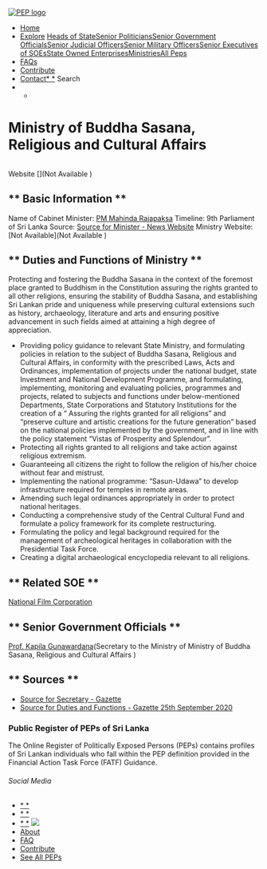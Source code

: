 [![PEP logo](https://www.peps.lk/wp-content/themes/pepold/img/pep-logo.png)](https://www.peps.lk)
*  [Home](https://www.peps.lk/)
*  [Explore](https://www.peps.lk/explore)
[Heads of State](https://www.peps.lk/pep_type/heads-of-state/)[Senior Politicians](https://www.peps.lk/pep_type/senior-politicians)[Senior Government Officials](https://www.peps.lk/pep_type/senior-government-officials)[Senior Judicial Officers](https://www.peps.lk/pep_type/senior-judicial-officers)[Senior Military Officers](https://www.peps.lk/pep_type/senior-military-officers)[Senior Executives of SOEs](https://www.peps.lk/pep_type/senior-executives-of-state-owned-enterprises)[State Owned Enterprises](https://www.peps.lk/soe)[Ministries](https://www.peps.lk/ministries/)[All Peps](https://www.peps.lk/explore)
*  [FAQs](https://www.peps.lk/faq)
*  [Contribute](https://www.peps.lk/contribute)
*  [Contact](https://www.peps.lk/contact)[* *](#collapseSearch)
Search
* *
#  Ministry of Buddha Sasana, Religious and Cultural Affairs
######
Website   [](Not Available )
##   ** Basic Information  **
Name of Cabinet Minister:     [PM Mahinda Rajapaksa](https://www.peps.lk/mahinda-rajapaksa/ )    Timeline:     9th Parliament of Sri Lanka      Source:     [Source for Minister - News Website](http://www.adaderana.lk/news/66385/new-cabinet-and-state-ministers-take-oaths?s=08)    Ministry Website:     [Not Available](Not Available )
##   ** Duties and Functions of Ministry  **
Protecting and fostering the Buddha Sasana in the context of the foremost place granted to Buddhism in the Constitution assuring the rights granted to all other religions, ensuring the stability of Buddha Sasana, and establishing Sri Lankan pride and uniqueness while preserving cultural extensions such as history, archaeology, literature and arts and ensuring positive advancement in such fields aimed at attaining a high degree of appreciation.
*  Providing policy guidance to relevant State Ministry, and formulating policies in relation to the subject of Buddha Sasana, Religious and Cultural Affairs, in conformity with the prescribed Laws, Acts and Ordinances, implementation of projects under the national budget, state Investment and National Development Programme, and formulating, implementing, monitoring and evaluating policies, programmes and projects, related to subjects and functions under below-mentioned Departments, State Corporations and Statutory Institutions for the creation of a “ Assuring the rights granted for all religions” and “preserve culture and artistic creations for the future generation” based on the national policies implemented by the government, and in line with the policy statement “Vistas of Prosperity and Splendour”.
*  Protecting all rights granted to all religions and take action against religious extremism.
*  Guaranteeing all citizens the right to follow the religion of his/her choice without fear and mistrust.
*  Implementing the national programme: “Sasun-Udawa” to develop infrastructure required for temples in remote areas.
*  Amending such legal ordinances appropriately in order to protect national heritages.
*  Conducting a comprehensive study of the Central Cultural Fund and formulate a policy framework for its complete restructuring.
*  Formulating the policy and legal background required for the management of archeological heritages in collaboration with the Presidential Task Force.
*  Creating a digital archaeological encyclopedia relevant to all religions.
##   ** Related SOE **
[National Film Corporation](https://www.peps.lk/entities/national-film-corporation)
##   ** Senior Government Officials **
[Prof. Kapila Gunawardana](https://www.peps.lk/kapila-gunawardana/)(Secretary to the Ministry of Ministry of Buddha Sasana, Religious and Cultural Affairs )
##   ** Sources **
*  [Source for Secretary - Gazette](https://www.presidentsoffice.gov.lk/wp-content/uploads/2020/08/2188-45_E.pdf)
*  [Source for Duties and Functions - Gazette 25th September 2020](http://www.cabinetoffice.gov.lk/cab/images/Downloads/functions_2020-09-25_E.pdf)
###  Public Register of PEPs of Sri Lanka
The Online Register of Politically Exposed Persons (PEPs) contains profiles of Sri Lankan individuals who fall within the PEP definition provided in the Financial Action Task Force (FATF) Guidance.
######  Social Media
*  [* *](https://www.facebook.com/tisrilanka)
*  [* *](https://twitter.com/tisrilanka/)
*  [* *](https://www.instagram.com/transparency_sri_lanka/)
[![](https://www.peps.lk/wp-content/uploads/2019/11/ti_logo_footer.png)](https://www.tisrilanka.org/)
*  [About](https://www.peps.lk/about/)
*  [FAQ](https://www.peps.lk/faq/)
*  [Contribute](https://www.peps.lk/contribute/)
*  [See All PEPs](https://www.peps.lk/explore/)